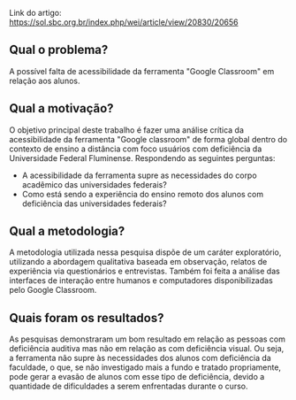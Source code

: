 Link do artigo: https://sol.sbc.org.br/index.php/wei/article/view/20830/20656

## Qual o problema?
A possível falta de acessibilidade da ferramenta "Google Classroom" em relação aos alunos.



## Qual a motivação? 
 O objetivo principal deste trabalho é fazer uma análise crítica da acessibilidade da ferramenta "Google classroom" de forma global dentro do contexto de ensino a
 distância com foco usuários com deficiência da Universidade Federal Fluminense. Respondendo as seguintes perguntas:
- A acessibilidade da ferramenta supre as necessidades do corpo acadêmico das universidades federais?
- Como está sendo a experiência do ensino remoto dos alunos com deficiência das universidades federais?

## Qual a metodologia?
A metodologia utilizada nessa pesquisa dispõe de um caráter exploratório, utilizando a abordagem qualitativa baseada em observação, relatos de experiência via questionários e entrevistas.
Também foi feita a análise das interfaces de interação entre humanos e computadores disponibilizadas pelo Google Classroom.

 
## Quais foram os resultados?
 As pesquisas demonstraram um bom resultado em relação as pessoas com deficiência auditiva mas não em relação as com deficiência visual. Ou seja, a ferramenta não supre às necessidades dos alunos com deficiência da faculdade, o que, 
se não investigado mais a fundo e tratado propriamente, pode gerar a evasão de alunos com esse tipo de deficiência, devido a quantidade de dificuldades a serem enfrentadas durante o curso.
